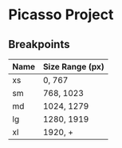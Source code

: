 # Picasso Project

## Breakpoints

| Name | Size Range (px) |
| ---- | --------------- |
| xs   | 0, 767          |
| sm   | 768, 1023       |
| md   | 1024, 1279      |
| lg   | 1280, 1919      |
| xl   | 1920, +         |
